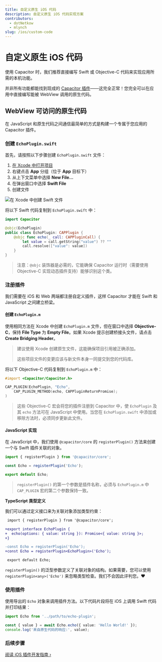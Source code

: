 ```yaml
---
title: 自定义原生 iOS 代码
description: 自定义原生 iOS 代码实现方案
contributors:
  - dotNetkow
  - mlynch
slug: /ios/custom-code
---
```


# 自定义原生 iOS 代码

使用 Capacitor 时，我们推荐直接编写 Swift 或 Objective-C 代码来实现应用所需的本机功能。

并非所有功能都能找到现成的 [Capacitor 插件](/plugins.mdx)——这完全正常！您完全可以在应用中直接编写能被 WebView 调用的原生代码。

## WebView 可访问的原生代码

在 JavaScript 和原生代码之间通信最简单的方式是构建一个专属于您应用的 Capacitor 插件。

### 创建 `EchoPlugin.swift`

首先，请按照以下步骤创建 `EchoPlugin.swift` 文件：
1. [在 Xcode 中打开项目](/main/ios/index.md#opening-the-ios-project)
2. 右键点击 **App** 分组（位于 **App** 目标下）
3. 从上下文菜单中选择 **New File...**
4. 在弹出窗口中选择 **Swift File**
5. 创建文件

![在 Xcode 中创建 Swift 文件](../../../../static/img/v4/docs/ios/xcode-new-swift-file.png)

将以下 Swift 代码复制到 `EchoPlugin.swift` 中：

```swift
import Capacitor

@objc(EchoPlugin)
public class EchoPlugin: CAPPlugin {
    @objc func echo(_ call: CAPPluginCall) {
        let value = call.getString("value") ?? ""
        call.resolve(["value": value])
    }
}
```

> 注意：`@objc` 装饰器是必需的，它能确保 Capacitor 运行时（需要使用 Objective-C 实现动态插件支持）能够识别这个类。

### 注册插件

我们需要在 iOS 和 Web 两端都注册自定义插件，这样 Capacitor 才能在 Swift 和 JavaScript 之间建立桥梁。

#### 创建 `EchoPlugin.m`

使用相同方法在 Xcode 中创建 `EchoPlugin.m` 文件，但在窗口中选择 **Objective-C**，保持 **File Type** 为 **Empty File**。如果 Xcode 提示创建桥接头文件，请点击 **Create Bridging Header**。

> 建议使用 Xcode 创建原生文件，这能确保项目引用被正确添加。
>
> 这些项目文件的变更应该与新文件本身一同提交到您的代码库。

将以下 Objective-C 代码复制到 `EchoPlugin.m` 中：

```objectivec
#import <Capacitor/Capacitor.h>

CAP_PLUGIN(EchoPlugin, "Echo",
    CAP_PLUGIN_METHOD(echo, CAPPluginReturnPromise);
)
```

> 这些 Objective-C 宏会将您的插件注册到 Capacitor 中，使 `EchoPlugin` 及其 `echo` 方法可在 JavaScript 中使用。当您在 `EchoPlugin.swift` 中添加或移除方法时，必须同步更新此文件。

#### JavaScript 实现

在 JavaScript 中，我们使用 `@capacitor/core` 的 `registerPlugin()` 方法来创建一个与 Swift 插件关联的对象。

```typescript
import { registerPlugin } from '@capacitor/core';

const Echo = registerPlugin('Echo');

export default Echo;
```

> `registerPlugin()` 的第一个参数是插件名称，必须与 `EchoPlugin.m` 中 `CAP_PLUGIN` 宏的第二个参数保持一致。

**TypeScript 类型定义**

我们可以通过定义接口来为关联对象添加类型约束：

```diff
 import { registerPlugin } from '@capacitor/core';

+export interface EchoPlugin {
+  echo(options: { value: string }): Promise<{ value: string }>;
+}

-const Echo = registerPlugin('Echo');
+const Echo = registerPlugin<EchoPlugin>('Echo');

 export default Echo;
```

`registerPlugin()` 的泛型参数定义了关联对象的结构。如果需要，您可以使用 `registerPlugin<any>('Echo')` 来忽略类型检查。我们不会因此评判您。❤️

### 使用插件

使用导出的 `Echo` 对象来调用插件方法。以下代码片段将在 iOS 上调用 Swift 代码并打印结果：

```typescript
import Echo from '../path/to/echo-plugin';

const { value } = await Echo.echo({ value: 'Hello World!' });
console.log('来自原生代码的响应:', value);
```

### 后续步骤

[阅读 iOS 插件开发指南 &#8250;](/plugins/creating-plugins/ios-guide.md)